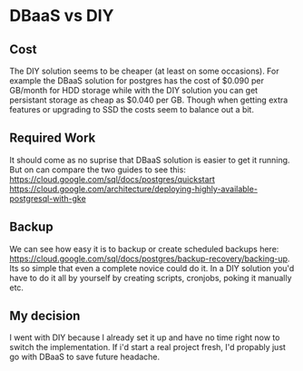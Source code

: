 # DBaaS vs DIY

## Cost
The DIY solution seems to be cheaper (at least on some occasions). For example the DBaaS solution for postgres has the cost of $0.090 per GB/month for HDD storage
while with the DIY solution you can get persistant storage as cheap as $0.040 per GB. Though when getting extra features or upgrading to SSD the costs seem to
balance out a bit.

## Required Work
It should come as no suprise that DBaaS solution is easier to get it running. But on can compare the two guides to see this:
https://cloud.google.com/sql/docs/postgres/quickstart  
https://cloud.google.com/architecture/deploying-highly-available-postgresql-with-gke

## Backup
We can see how easy it is to backup or create scheduled backups here: https://cloud.google.com/sql/docs/postgres/backup-recovery/backing-up.  
Its so simple that even a complete novice could do it. In a DIY solution you'd have to do it all by yourself by creating scripts, cronjobs, poking it manually etc.

## My decision
I went with DIY because I already set it up and have no time right now to switch the implementation. If i'd start a real project fresh, I'd propably just go with
DBaaS to save future headache.
